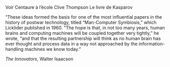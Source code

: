 Voir Centaure à l’école
Clive Thompson
Le livre de Kasparov

“These ideas formed the basis for one of the most influential papers in the history of postwar technology, titled “Man-Computer Symbiosis,” which Licklider published in 1960. “The hope is that, in not too many years, human brains and computing machines will be coupled together very tightly,” he wrote, “and that the resulting partnership will think as no human brain has ever thought and process data in a way not approached by the information-handling machines we know today.”

*The Innovators*, Walter Isaacson

